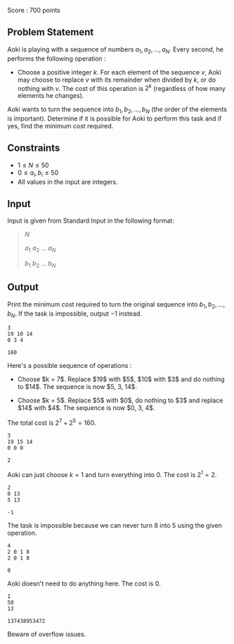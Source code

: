 Score : $700$ points

## Problem Statement

Aoki is playing with a sequence of numbers $a_{1}, a_{2}, ..., a_{N}$. Every second, he performs the following operation :

- Choose a positive integer $k$. For each element of the sequence $v$, Aoki may choose to replace $v$ with its remainder when divided by $k$, or do nothing with $v$. The cost of this operation is $2^{k}$ (regardless of how many elements he changes).

Aoki wants to turn the sequence into $b_{1}, b_{2}, ..., b_{N}$ (the order of the elements is important). Determine if it is possible for Aoki to perform this task and if yes, find the minimum cost required.

## Constraints

- $1 \leq N \leq 50$
- $0 \leq a_{i}, b_{i} \leq 50$
- All values in the input are integers.

## Input

Input is given from Standard Input in the following format:

> $N$
> 
> $a_{1}$ $a_{2}$ $...$ $a_{N}$
> 
> $b_{1}$ $b_{2}$ $...$ $b_{N}$

## Output

Print the minimum cost required to turn the original sequence into $b_{1}, b_{2}, ..., b_{N}$. If the task is impossible, output $-1$ instead.

```input1
3
19 10 14
0 3 4
```

```output1
160
```

Here's a possible sequence of operations :

- <p>Choose $k = 7$. Replace $19$ with $5$, $10$ with $3$ and do nothing to $14$. The sequence is now $5, 3, 14$.</p>
- <p>Choose $k = 5$. Replace $5$ with $0$, do nothing to $3$ and replace $14$ with $4$. The sequence is now $0, 3, 4$.</p>

The total cost is $2^{7} + 2^{5} = 160$.

```input2
3
19 15 14
0 0 0
```

```output2
2
```

Aoki can just choose $k = 1$ and turn everything into $0$. The cost is $2^{1} = 2$.

```input3
2
8 13
5 13
```

```output3
-1
```

The task is impossible because we can never turn $8$ into $5$ using the given operation.

```input4
4
2 0 1 8
2 0 1 8
```

```output4
0
```

Aoki doesn't need to do anything here. The cost is $0$.

```input5
1
50
13
```

```output5
137438953472
```

Beware of overflow issues.
